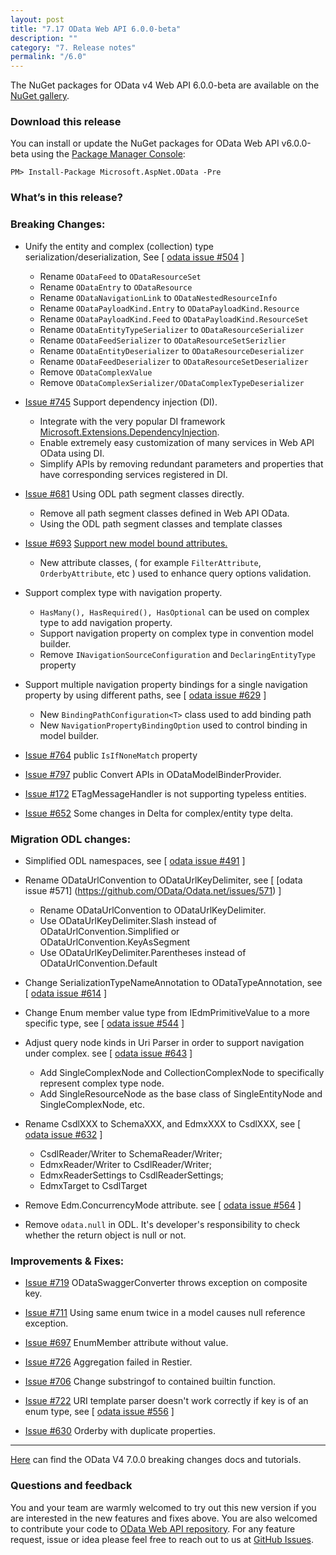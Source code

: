 ```yaml
---
layout: post
title: "7.17 OData Web API 6.0.0-beta"
description: ""
category: "7. Release notes"
permalink: "/6.0"
---
```


The NuGet packages for OData v4 Web API 6.0.0-beta are available on the [NuGet gallery](https://www.nuget.org/).

### Download this release

You can install or update the NuGet packages for OData Web API v6.0.0-beta using the [Package Manager Console](http://docs.nuget.org/docs/start-here/using-the-package-manager-console):

```
PM> Install-Package Microsoft.AspNet.OData -Pre
```

### What’s in this release?

<h3>Breaking Changes:</h3>

* Unify the entity and complex (collection) type serialization/deserialization, See [ [odata issue #504](https://github.com/OData/Odata.net/issues/504) ]
  - Rename `ODataFeed` to `ODataResourceSet`
  - Rename `ODataEntry` to `ODataResource`
  - Rename `ODataNavigationLink` to `ODataNestedResourceInfo`
  - Rename `ODataPayloadKind.Entry` to `ODataPayloadKind.Resource`
  - Rename `ODataPayloadKind.Feed` to `ODataPayloadKind.ResourceSet`
  - Rename `ODataEntityTypeSerializer` to `ODataResourceSerializer`
  - Rename `ODataFeedSerializer` to `ODataResourceSetSerizlier`
  - Rename `ODataEntityDeserializer` to `ODataResourceDeserializer`
  - Rename `ODataFeedDeserializer` to `ODataResourceSetDeserializer`
  - Remove `ODataComplexValue`
  - Remove `ODataComplexSerializer/ODataComplexTypeDeserializer`

* [Issue #745](https://github.com/OData/WebApi/issues/745) Support dependency injection (DI).
  - Integrate with the very popular DI framework [Microsoft.Extensions.DependencyInjection](https://www.nuget.org/packages/Microsoft.Extensions.DependencyInjection/).
  - Enable extremely easy customization of many services in Web API OData using DI.
  - Simplify APIs by removing redundant parameters and properties that have corresponding services registered in DI.

* [Issue #681](https://github.com/OData/WebApi/issues/681) Using ODL path segment classes directly.
  - Remove all path segment classes defined in Web API OData.
  - Using the ODL path segment classes and template classes

* [Issue #693](https://github.com/OData/WebApi/issues/693) [Support new model bound attributes.](http://odata.github.io/WebApi/#13-01-modelbound-attribute)
   - New attribute classes, ( for example `FilterAttribute`, `OrderbyAttribute`, etc ) used to enhance query options validation.

* Support complex type with navigation property.
   - `HasMany(), HasRequired(), HasOptional` can be used on complex type to add navigation property.
   - Support navigation property on complex type in convention model builder.
   - Remove `INavigationSourceConfiguration` and `DeclaringEntityType` property

* Support multiple navigation property bindings for a single navigation property by using different paths, see [ [odata issue #629](https://github.com/OData/Odata.net/issues/629) ]
  - New `BindingPathConfiguration<T>` class used to add binding path
  - New `NavigationPropertyBindingOption` used to control binding in model builder.

* [Issue #764](https://github.com/OData/WebApi/issues/764) public `IsIfNoneMatch` property 

* [Issue #797](https://github.com/OData/WebApi/issues/797) public Convert APIs in ODataModelBinderProvider.

* [Issue #172](https://github.com/OData/WebApi/issues/172) ETagMessageHandler is not supporting typeless entities.

* [Issue #652](https://github.com/OData/WebApi/issues/652) Some changes in Delta<T> for complex/entity type delta.

<h3> Migration ODL changes:</h3>

* Simplified ODL namespaces, see [ [odata issue #491](https://github.com/OData/Odata.net/issues/491) ]

* Rename ODataUrlConvention to ODataUrlKeyDelimiter, see [ [odata issue #571]
(https://github.com/OData/Odata.net/issues/571) ]
  - Rename ODataUrlConvention to ODataUrlKeyDelimiter.
  - Use ODataUrlKeyDelimiter.Slash instead of ODataUrlConvention.Simplified or ODataUrlConvention.KeyAsSegment
  - Use ODataUrlKeyDelimiter.Parentheses instead of ODataUrlConvention.Default

* Change SerializationTypeNameAnnotation to ODataTypeAnnotation, see [ [odata issue #614](https://github.com/OData/Odata.net/issues/614) ]

* Change Enum member value type from IEdmPrimitiveValue to a more specific type, see [ [odata issue #544](https://github.com/OData/Odata.net/issues/544) ] 

* Adjust query node kinds in Uri Parser in order to support navigation under complex. see [ [odata issue #643](https://github.com/OData/Odata.net/issues/643) ] 
  - Add SingleComplexNode and CollectionComplexNode to specifically represent complex type node.
  - Add SingleResourceNode as the base class of SingleEntityNode and SingleComplexNode, etc.

* Rename CsdlXXX to SchemaXXX, and EdmxXXX to CsdlXXX, see [ [odata issue #632](https://github.com/OData/Odata.net/issues/632) ] 
  - CsdlReader/Writer to SchemaReader/Writer;
  - EdmxReader/Writer to CsdlReader/Writer;
  - EdmxReaderSettings to CsdlReaderSettings;
  - EdmxTarget to CsdlTarget

* Remove Edm.ConcurrencyMode attribute. see [ [odata issue #564](https://github.com/OData/Odata.net/issues/564) ] 

* Remove `odata.null` in ODL. It's developer's responsibility to check whether the return object is null or not.

<h3>Improvements & Fixes:</h3>

* [Issue #719](https://github.com/OData/WebApi/issues/719) ODataSwaggerConverter throws exception on composite key.

* [Issue #711](https://github.com/OData/WebApi/issues/711) Using same enum twice in a model causes null reference exception.

* [Issue #697](https://github.com/OData/WebApi/issues/697) EnumMember attribute without value.

* [Issue #726](https://github.com/OData/WebApi/issues/726) Aggregation failed in Restier.

* [Issue #706](https://github.com/OData/WebApi/issues/706) Change substringof to contained builtin function.

* [Issue #722](https://github.com/OData/WebApi/issues/722) URI template parser doesn't work correctly if key is of an enum type, see [ [odata issue #556](https://github.com/OData/Odata.net/issues/556) ]

* [Issue #630](https://github.com/OData/WebApi/issues/630) Orderby with duplicate properties.

---

[Here](http://odata.github.io/odata.net/v7/) can find the OData V4 7.0.0 breaking changes docs and tutorials.

### Questions and feedback

You and your team are warmly welcomed to try out this new version if you are interested in the new features and fixes above. You are also welcomed to contribute your code to [OData Web API repository](https://github.com/OData/WebApi). For any feature request, issue or idea please feel free to reach out to us at 
[GitHub Issues](https://github.com/OData/WebApi/issues). 
